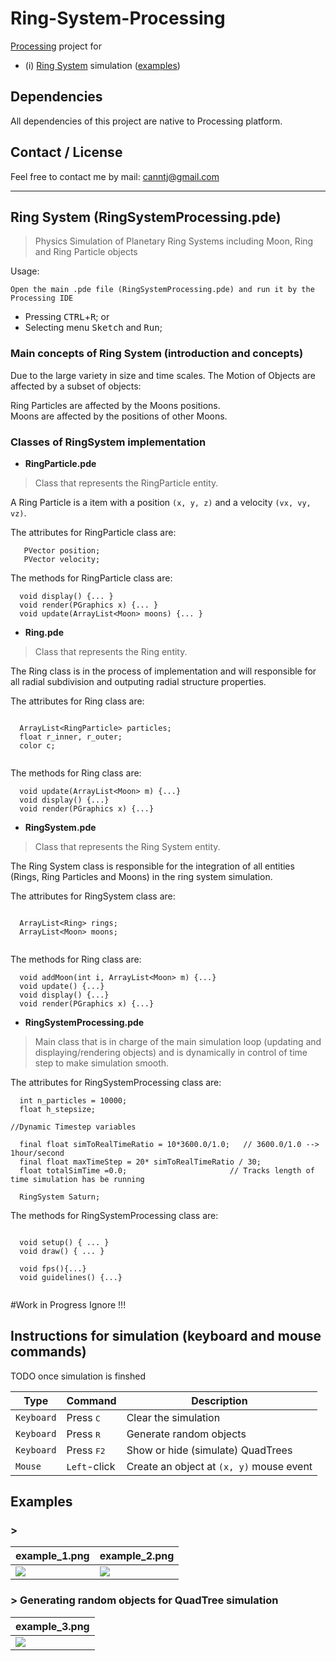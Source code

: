 # Ring-System-Processing

[Processing](https://processing.org/) project for 

* (i) [Ring System](#rs-processing) simulation ([examples](#all-examples))

## Dependencies

All dependencies of this project are native to Processing platform.

## Contact / License

Feel free to contact me by mail: canntj@gmail.com

---

<a name="rs-processing"></a>
## Ring System (RingSystemProcessing.pde)
> Physics Simulation of Planetary Ring Systems including Moon, Ring and Ring Particle objects

Usage:

`Open the main .pde file (RingSystemProcessing.pde) and run it by the Processing IDE`
* Pressing <kbd>CTRL</kbd>+<kbd>R</kbd>; or
* Selecting menu <kbd>Sketch</kbd> and <kbd>Run</kbd>;

### Main concepts of Ring System (introduction and concepts)

Due to the large variety in size and time scales. 
The Motion of Objects are affected by a subset of objects:

Ring Particles are affected by the Moons positions.  
Moons are affected by the positions of other Moons.

### Classes of RingSystem implementation

* **RingParticle.pde**

> Class that represents the RingParticle entity.

A Ring Particle is a item with a position `(x, y, z)` and a velocity `(vx, vy, vz)`.

The attributes for RingParticle class are:
  
```processing
   PVector position;
   PVector velocity;
```

The methods for RingParticle class are:

```processing
  void display() {... }
  void render(PGraphics x) {... }
  void update(ArrayList<Moon> moons) {... }
```

* **Ring.pde**

> Class that represents the Ring entity.

The Ring class is in the process of implementation and will responsible for all radial subdivision and outputing radial structure properties.

The attributes for Ring class are:
  
```processing

  ArrayList<RingParticle> particles;
  float r_inner, r_outer;
  color c;
  
```

The methods for Ring class are:

```processing
  void update(ArrayList<Moon> m) {...}
  void display() {...}
  void render(PGraphics x) {...}
```

* **RingSystem.pde**

> Class that represents the Ring System entity.

The Ring System class is responsible for the integration of all entities (Rings, Ring Particles and Moons) in the ring system simulation.

The attributes for RingSystem class are:
  
```processing

  ArrayList<Ring> rings;
  ArrayList<Moon> moons;
  
```

The methods for Ring class are:

```processing
  void addMoon(int i, ArrayList<Moon> m) {...}
  void update() {...}
  void display() {...}
  void render(PGraphics x) {...}
```

* **RingSystemProcessing.pde**

> Main class that is in charge of the main simulation loop (updating and displaying/rendering objects) and is dynamically in control of time step to make simulation smooth.

The attributes for RingSystemProcessing class are:
 
```processing
  int n_particles = 10000;   
  float h_stepsize;

//Dynamic Timestep variables

  final float simToRealTimeRatio = 10*3600.0/1.0;   // 3600.0/1.0 --> 1hour/second
  final float maxTimeStep = 20* simToRealTimeRatio / 30;
  float totalSimTime =0.0;                       // Tracks length of time simulation has be running

  RingSystem Saturn;
```

The methods for RingSystemProcessing class are:

```processing

  void setup() { ... }
  void draw() { ... }
   
  void fps(){...}
  void guidelines() {...}
  
```


#Work in Progress Ignore !!!

<a name="instructions"></a>
## Instructions for simulation (keyboard and mouse commands)

TODO once simulation is finshed

| Type          | Command             | Description                               |
| ------------- | ------------------- | ----------------------------------------- |
| `Keyboard`    | Press <kbd>C</kbd>  | Clear the simulation                      |
| `Keyboard`    | Press <kbd>R</kbd>  | Generate random objects                   |
| `Keyboard`    | Press <kbd>F2</kbd> | Show or hide (simulate) QuadTrees         |
| `Mouse`       | `Left`-click        | Create an object at `(x, y)` mouse event  |

<a name="all-examples"></a>
## Examples
<a name="examples-1"></a>
### > 
| example_1.png           | example_2.png           |
| ------------------------ | ------------------------ |
| ![](examples/quadtree_1.png) | ![](examples/quadtree_2.png) |

<a name="examples-2"></a>
### > Generating random objects for QuadTree simulation

| example_3.png     |
| ------------------------ |
| ![](examples/quadtree-random_1.png) |
